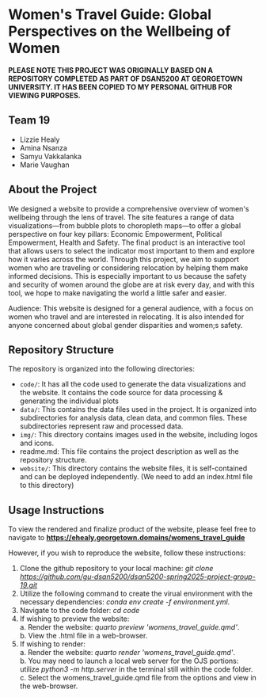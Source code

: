 # Women's Travel Guide: Global Perspectives on the Wellbeing of Women

**PLEASE NOTE THIS PROJECT WAS ORIGINALLY BASED ON A REPOSITORY COMPLETED AS PART OF DSAN5200 AT GEORGETOWN UNIVERSITY. IT HAS BEEN COPIED TO MY PERSONAL GITHUB FOR VIEWING PURPOSES.**

## Team 19
* Lizzie Healy
* Amina Nsanza 
* Samyu Vakkalanka
* Marie Vaughan

## About the Project
We designed a website to provide a comprehensive overview of women's wellbeing through the lens of travel. The site features a range of data visualizations—from bubble plots to choropleth maps—to offer a global perspective on four key pillars: Economic Empowerment, Political Empowerment, Health and Safety. The final product is an interactive tool that allows users to select the indicator most important to them and explore how it varies across the world. Through this project, we aim to support women who are traveling or considering relocation by helping them make informed decisions. This is especially important to us because the safety and security of women around the globe are at risk every day, and with this tool, we hope to make navigating the world a little safer and easier.

Audience: This website is designed for a general audience, with a focus on women who travel and are interested in relocating. It is also intended for anyone concerned about global gender disparities and women;s safety. 

## Repository Structure
The repository is organized into the following directories:
* `code/`: It has all the code used to generate the data visualizations and the website. It contains the code source for data processing & generating the individual plots
* `data/`: This contains the data files used in the project. It is organized into subdirectories for analysis data, clean data, and common files. These subdirectories represent raw and processed data. 
* `img/`: This directory contains images used in the website, including logos and icons. 
* readme.md: This file contains the project description as well as the repository structure.
* `website/`: This directory contains the website files, it is self-contained and can be deployed independently.  (We need to add an index.html file to this directory)

## Usage Instructions
To view the rendered and finalize product of the website, please feel free to navigate to **https://ehealy.georgetown.domains/womens_travel_guide**

However, if you wish to reproduce the website, follow these instructions:
  1. Clone the github repository to your local machine: _git clone https://github.com/gu-dsan5200/dsan5200-spring2025-project-group-19.git_
  2. Utilize the following command to create the virual environment with the necessary dependencies: _conda env create -f environment.yml_.
  3. Navigate to the code folder: _cd code_
  4. If wishing to preview the website:\
    a. Render the website: _quarto preview 'womens_travel_guide.qmd'_.\
    b. View the .html file in a web-browser.
  5. If wishing to render:\
    a. Render the website: _quarto render 'womens_travel_guide.qmd'_.\
    b. You may need to launch a local web server for the OJS portions: utilize _python3 -m http.server_ in the terminal still within the code folder.\
    c. Select the womens_travel_guide.qmd file from the options and view in the web-browser.

